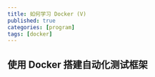 ```yaml
---
title: 如何学习 Docker (V)
published: true
categories: [program]
tags: [docker]
---
```


## 使用 Docker 搭建自动化测试框架